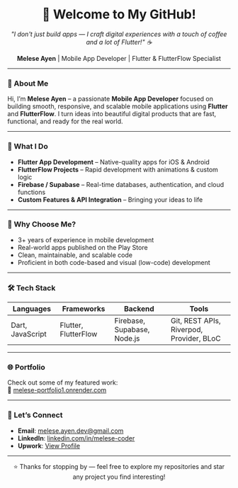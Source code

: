 <h1 align="center">👋 Welcome to My GitHub!</h1>

<p align="center">
  <em>"I don't just build apps — I craft digital experiences with a touch of coffee and a lot of Flutter!" ☕</em>
</p>

<p align="center">
  <strong>Melese Ayen</strong> | Mobile App Developer | Flutter & FlutterFlow Specialist
</p>

---

### 📱 About Me

Hi, I’m **Melese Ayen** – a passionate **Mobile App Developer** focused on building smooth, responsive, and scalable mobile applications using **Flutter** and **FlutterFlow**. I turn ideas into beautiful digital products that are fast, functional, and ready for the real world.

---

### 🚀 What I Do

- **Flutter App Development** – Native-quality apps for iOS & Android  
- **FlutterFlow Projects** – Rapid development with animations & custom logic  
- **Firebase / Supabase** – Real-time databases, authentication, and cloud functions  
- **Custom Features & API Integration** – Bringing your ideas to life

---

### 💼 Why Choose Me?

- 3+ years of experience in mobile development  
- Real-world apps published on the Play Store  
- Clean, maintainable, and scalable code  
- Proficient in both code-based and visual (low-code) development

---

### 🛠️ Tech Stack

| Languages       | Frameworks         | Backend                 | Tools                            |
|-----------------|--------------------|-------------------------|---------------------------------|
| Dart, JavaScript| Flutter, FlutterFlow| Firebase, Supabase, Node.js | Git, REST APIs, Riverpod, Provider, BLoC |

---

### 🌐 Portfolio

Check out some of my featured work:  
🔗 <a href="https://melese-portfolio1.onrender.com" target="_blank" rel="noopener noreferrer">melese-portfolio1.onrender.com</a>

---

### 🤝 Let’s Connect

- **Email**: <a href="mailto:melese.ayen.dev@gmail.com" target="_blank" rel="noopener noreferrer">melese.ayen.dev@gmail.com</a>  
- **LinkedIn**: <a href="https://www.linkedin.com/in/melese-coder" target="_blank" rel="noopener noreferrer">linkedin.com/in/melese-coder</a>
- **Upwork**: <a href="https://www.upwork.com/freelancers/~01df37bb449b1102cb?mp_source=share" target="_blank" rel="noopener noreferrer">View Profile</a>  

---

<p align="center">
  ⭐ Thanks for stopping by — feel free to explore my repositories and star any project you find interesting!
</p>
